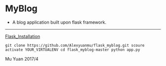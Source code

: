 # MyBlog
* A blog application built upon flask framework.
***
[Flask_Installation](http://flask.pocoo.org/docs/0.12/installation/)

`
git clone https://github.com/Alexyuanmu/flask_myblog.git
scoure activate YOUR_VIRTUALENV
cd flask_myblog-master
python app.py
`

Mu Yuan
2017/4
